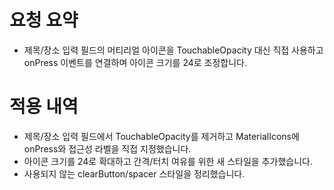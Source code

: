 # 요청 요약
- 제목/장소 입력 필드의 머티리얼 아이콘을 TouchableOpacity 대신 직접 사용하고 onPress 이벤트를 연결하며 아이콘 크기를 24로 조정합니다.

# 적용 내역
- 제목/장소 입력 필드에서 TouchableOpacity를 제거하고 MaterialIcons에 onPress와 접근성 라벨을 직접 지정했습니다.
- 아이콘 크기를 24로 확대하고 간격/터치 여유를 위한 새 스타일을 추가했습니다.
- 사용되지 않는 clearButton/spacer 스타일을 정리했습니다.

